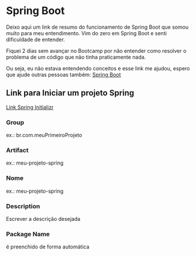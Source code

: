 # Spring Boot

Deixo aqui um link de resumo do funcionamento de Spring Boot que somou muito para meu entendimento. Vim do zero em Spring Boot e senti dificuldade de entender. 

Fiquei 2 dias sem avançar no Bootcamp por não entender como resolver o problema de um código que não tinha praticamente nada. 

Ou seja, eu não estava entendendo conceitos e esse link me ajudou, espero que ajude outras pessoas também: [Spring Boot](https://devkico.itexto.com.br/?p=3157)

## Link para Iniciar um projeto Spring

[Link Spring Initializr](https://start.spring.io/)

### Group
ex.: br.com.meuPrimeiroProjeto

### Artifact
ex.: meu-projeto-spring

### Nome
ex.: meu-projeto-spring

### Description
Escrever a descrição desejada

### Package Name
é preenchido de forma automática

